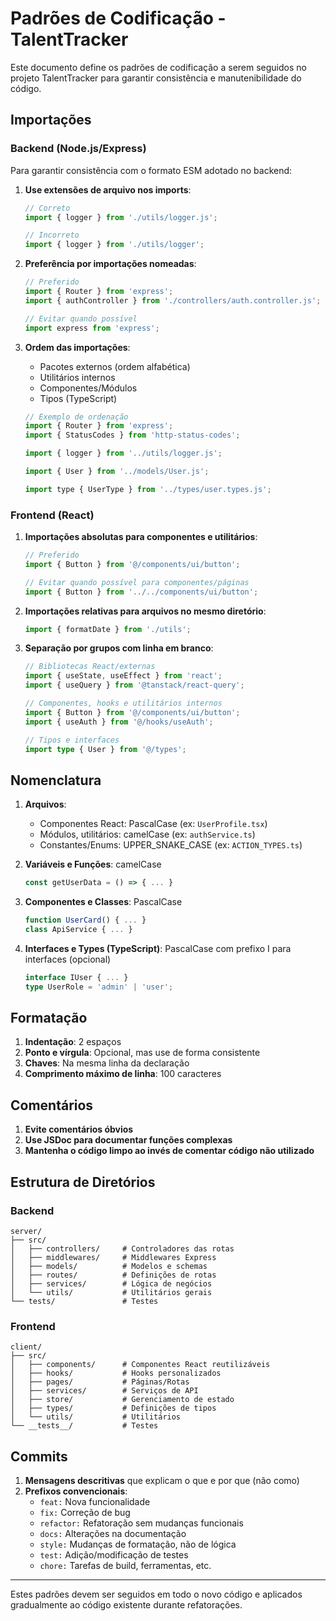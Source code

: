 # Padrões de Codificação - TalentTracker

Este documento define os padrões de codificação a serem seguidos no projeto TalentTracker para garantir consistência e manutenibilidade do código.

## Importações

### Backend (Node.js/Express)

Para garantir consistência com o formato ESM adotado no backend:

1. **Use extensões de arquivo nos imports**:
   ```javascript
   // Correto
   import { logger } from './utils/logger.js';
   
   // Incorreto
   import { logger } from './utils/logger';
   ```

2. **Preferência por importações nomeadas**:
   ```javascript
   // Preferido
   import { Router } from 'express';
   import { authController } from './controllers/auth.controller.js';
   
   // Evitar quando possível
   import express from 'express';
   ```

3. **Ordem das importações**:
   - Pacotes externos (ordem alfabética)
   - Utilitários internos
   - Componentes/Módulos
   - Tipos (TypeScript)

   ```javascript
   // Exemplo de ordenação
   import { Router } from 'express';
   import { StatusCodes } from 'http-status-codes';
   
   import { logger } from '../utils/logger.js';
   
   import { User } from '../models/User.js';
   
   import type { UserType } from '../types/user.types.js';
   ```

### Frontend (React)

1. **Importações absolutas para componentes e utilitários**:
   ```typescript
   // Preferido
   import { Button } from '@/components/ui/button';
   
   // Evitar quando possível para componentes/páginas
   import { Button } from '../../components/ui/button';
   ```

2. **Importações relativas para arquivos no mesmo diretório**:
   ```typescript
   import { formatDate } from './utils';
   ```

3. **Separação por grupos com linha em branco**:
   ```typescript
   // Bibliotecas React/externas
   import { useState, useEffect } from 'react';
   import { useQuery } from '@tanstack/react-query';
   
   // Componentes, hooks e utilitários internos
   import { Button } from '@/components/ui/button';
   import { useAuth } from '@/hooks/useAuth';
   
   // Tipos e interfaces
   import type { User } from '@/types';
   ```

## Nomenclatura

1. **Arquivos**:
   - Componentes React: PascalCase (ex: `UserProfile.tsx`)
   - Módulos, utilitários: camelCase (ex: `authService.ts`)
   - Constantes/Enums: UPPER_SNAKE_CASE (ex: `ACTION_TYPES.ts`)

2. **Variáveis e Funções**: camelCase
   ```javascript
   const getUserData = () => { ... }
   ```

3. **Componentes e Classes**: PascalCase
   ```typescript
   function UserCard() { ... }
   class ApiService { ... }
   ```

4. **Interfaces e Types (TypeScript)**: PascalCase com prefixo I para interfaces (opcional)
   ```typescript
   interface IUser { ... }
   type UserRole = 'admin' | 'user';
   ```

## Formatação

1. **Indentação**: 2 espaços
2. **Ponto e vírgula**: Opcional, mas use de forma consistente
3. **Chaves**: Na mesma linha da declaração
4. **Comprimento máximo de linha**: 100 caracteres

## Comentários

1. **Evite comentários óbvios**
2. **Use JSDoc para documentar funções complexas**
3. **Mantenha o código limpo ao invés de comentar código não utilizado**

## Estrutura de Diretórios

### Backend
```
server/
├── src/
│   ├── controllers/     # Controladores das rotas
│   ├── middlewares/     # Middlewares Express
│   ├── models/          # Modelos e schemas
│   ├── routes/          # Definições de rotas
│   ├── services/        # Lógica de negócios
│   └── utils/           # Utilitários gerais
└── tests/               # Testes
```

### Frontend
```
client/
├── src/
│   ├── components/      # Componentes React reutilizáveis
│   ├── hooks/           # Hooks personalizados
│   ├── pages/           # Páginas/Rotas
│   ├── services/        # Serviços de API
│   ├── store/           # Gerenciamento de estado
│   ├── types/           # Definições de tipos
│   └── utils/           # Utilitários
└── __tests__/           # Testes
```

## Commits

1. **Mensagens descritivas** que explicam o que e por que (não como)
2. **Prefixos convencionais**:
   - `feat:` Nova funcionalidade
   - `fix:` Correção de bug
   - `refactor:` Refatoração sem mudanças funcionais
   - `docs:` Alterações na documentação
   - `style:` Mudanças de formatação, não de lógica
   - `test:` Adição/modificação de testes
   - `chore:` Tarefas de build, ferramentas, etc.

---

Estes padrões devem ser seguidos em todo o novo código e aplicados gradualmente ao código existente durante refatorações.
